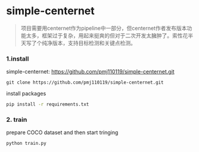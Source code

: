 # simple-centernet

> 项目需要用centernet作为pipeline中一部分，但centernet作者发布版本功能太多，框架过于复杂，用起来挺爽的但对于二次开发太臃肿了。索性花半天写了个纯净版本，支持目标检测和关键点检测。

### 1.install

simple-centernet: https://github.com/pmj110119/simple-centernet.git

```
git clone https://github.com/pmj110119/simple-centernet.git
```

install packages

```bash
pip install -r requirements.txt
```

### 2. train

prepare COCO dataset and then start tringing

```python
python train.py 
```


